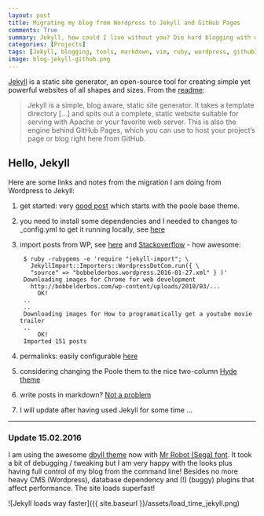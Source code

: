 ```yaml
---
layout: post
title: Migrating my blog from Wordpress to Jekyll and GitHub Pages
comments: True
summary: Jekyll, how could I live without you? Die hard blogging with markdown in vim :) Also note that my site loads much faster now than when it was using Wordpress, impressive to say the least.
categories: [Projects]
tags: [Jekyll, blogging, tools, markdown, vim, ruby, wordpress, github]
image: blog-jekyll-github.png
---
```


[Jekyll](http://jekyllrb.com) is a static site generator, an open-source tool for creating simple yet powerful websites of all shapes and sizes. From the [readme](https://github.com/jekyll/jekyll/blob/master/README.markdown):

> Jekyll is a simple, blog aware, static site generator. It takes a template directory [...] and spits out a complete, static website suitable for serving with Apache or your favorite web server. This is also the engine behind GitHub Pages, which you can use to host your project’s page or blog right here from GitHub.

## Hello, Jekyll

Here are some links and notes from the migration I am doing from Wordpress to Jekyll: 

1. get started: very [good post](http://joshualande.com/jekyll-github-pages-poole) which starts with the poole base theme.

2. you need to install some dependencies and I needed to changes to _config.yml to get it running locally, see [here](https://github.com/poole/lanyon/issues/124)

3. import posts from WP, see [here](http://import.jekyllrb.com/docs/wordpressdotcom/) and [Stackoverflow](http://stackoverflow.com/questions/31216857/import-wordpress-posts-in-jekyll) - how awesome:

        $ ruby -rubygems -e 'require "jekyll-import"; \
          JekyllImport::Importers::WordpressDotCom.run({ \ 
          "source" => "bobbelderbos.wordpress.2016-01-27.xml" } )'
        Downloading images for Chrome for web development
          http://bobbelderbos.com/wp-content/uploads/2010/03/...
            OK!
        ..
        ..
        Downloading images for How to programatically get a youtube movie trailer
        ..
            OK!
        Imported 151 posts

4. permalinks: easily configurable [here](http://jekyllrb.com/docs/permalinks/)
5. considering changing the Poole them to the nice two-column [Hyde theme](http://hyde.getpoole.com/)
6. write posts in markdown? [Not a problem](https://daringfireball.net/projects/markdown/)
7. I will update after having used Jekyll for some time ...

---

### Update 15.02.2016

I am using the awesome [dbyll theme](https://github.com/dbtek/dbyll) now with [Mr Robot (Sega) font](https://www.reddit.com/r/MrRobot/comments/3h3l31/mr_robot_font_to_download/). It took a bit of debugging / tweaking but I am very happy with the looks plus having full control of my blog from the command line! Besides no more heavy CMS (Wordpress), database dependency and (!) (buggy) plugins that affect performance. The site loads superfast!

![Jekyll loads way faster]({{ site.baseurl }}/assets/load_time_jekyll.png)



